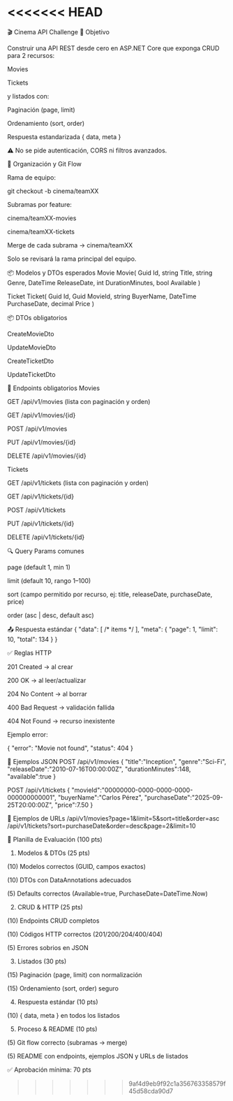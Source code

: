 <<<<<<< HEAD
﻿
=======
🎬 Cinema API Challenge
🎯 Objetivo

Construir una API REST desde cero en ASP.NET Core que exponga CRUD para 2 recursos:

Movies

Tickets

y listados con:

Paginación (page, limit)

Ordenamiento (sort, order)

Respuesta estandarizada { data, meta }

⚠️ No se pide autenticación, CORS ni filtros avanzados.

👥 Organización y Git Flow

Rama de equipo:

git checkout -b cinema/teamXX


Subramas por feature:

cinema/teamXX-movies

cinema/teamXX-tickets

Merge de cada subrama → cinema/teamXX

Solo se revisará la rama principal del equipo.

📦 Modelos y DTOs esperados
Movie
Movie(
    Guid Id,
    string Title,
    string Genre,
    DateTime ReleaseDate,
    int DurationMinutes,
    bool Available
)

Ticket
Ticket(
    Guid Id,
    Guid MovieId,
    string BuyerName,
    DateTime PurchaseDate,
    decimal Price
)

📦 DTOs obligatorios

CreateMovieDto

UpdateMovieDto

CreateTicketDto

UpdateTicketDto

📌 Endpoints obligatorios
Movies

GET /api/v1/movies (lista con paginación y orden)

GET /api/v1/movies/{id}

POST /api/v1/movies

PUT /api/v1/movies/{id}

DELETE /api/v1/movies/{id}

Tickets

GET /api/v1/tickets (lista con paginación y orden)

GET /api/v1/tickets/{id}

POST /api/v1/tickets

PUT /api/v1/tickets/{id}

DELETE /api/v1/tickets/{id}

🔍 Query Params comunes

page (default 1, min 1)

limit (default 10, rango 1–100)

sort (campo permitido por recurso, ej: title, releaseDate, purchaseDate, price)

order (asc | desc, default asc)

📤 Respuesta estándar
{
  "data": [ /* items */ ],
  "meta": { "page": 1, "limit": 10, "total": 134 }
}

✅ Reglas HTTP

201 Created → al crear

200 OK → al leer/actualizar

204 No Content → al borrar

400 Bad Request → validación fallida

404 Not Found → recurso inexistente

Ejemplo error:

{ "error": "Movie not found", "status": 404 }

🧪 Ejemplos JSON
POST /api/v1/movies
{
  "title":"Inception",
  "genre":"Sci-Fi",
  "releaseDate":"2010-07-16T00:00:00Z",
  "durationMinutes":148,
  "available":true
}

POST /api/v1/tickets
{
  "movieId":"00000000-0000-0000-0000-000000000001",
  "buyerName":"Carlos Pérez",
  "purchaseDate":"2025-09-25T20:00:00Z",
  "price":7.50
}

🔗 Ejemplos de URLs
/api/v1/movies?page=1&limit=5&sort=title&order=asc
/api/v1/tickets?sort=purchaseDate&order=desc&page=2&limit=10

🧾 Planilla de Evaluación (100 pts)

1) Modelos & DTOs (25 pts)

(10) Modelos correctos (GUID, campos exactos)

(10) DTOs con DataAnnotations adecuados

(5) Defaults correctos (Available=true, PurchaseDate=DateTime.Now)

2) CRUD & HTTP (25 pts)

(10) Endpoints CRUD completos

(10) Códigos HTTP correctos (201/200/204/400/404)

(5) Errores sobrios en JSON

3) Listados (30 pts)

(15) Paginación (page, limit) con normalización

(15) Ordenamiento (sort, order) seguro

4) Respuesta estándar (10 pts)

(10) { data, meta } en todos los listados

5) Proceso & README (10 pts)

(5) Git flow correcto (subramas → merge)

(5) README con endpoints, ejemplos JSON y URLs de listados

✅ Aprobación mínima: 70 pts
>>>>>>> 9af4d9eb9f92c1a356763358579f45d58cda90d7
